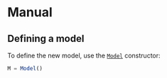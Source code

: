# Manual

## Defining a model

To define the new model, use the [`Model`](@ref) constructor:

```julia
M = Model()
```